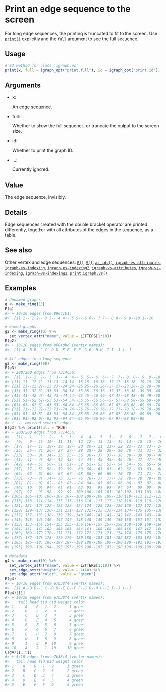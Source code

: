 # Print an edge sequence to the screen

For long edge sequences, the printing is truncated to fit to the screen.
Use [`print()`](https://rdrr.io/r/base/print.html) explicitly and the
`full` argument to see the full sequence.

## Usage

``` r
# S3 method for class 'igraph.es'
print(x, full = igraph_opt("print.full"), id = igraph_opt("print.id"), ...)
```

## Arguments

- x:

  An edge sequence.

- full:

  Whether to show the full sequence, or truncate the output to the
  screen size.

- id:

  Whether to print the graph ID.

- ...:

  Currently ignored.

## Value

The edge sequence, invisibly.

## Details

Edge sequences created with the double bracket operator are printed
differently, together with all attributes of the edges in the sequence,
as a table.

## See also

Other vertex and edge sequences:
[`E()`](https://r.igraph.org/reference/E.md),
[`V()`](https://r.igraph.org/reference/V.md),
[`as_ids()`](https://r.igraph.org/reference/as_ids.md),
[`igraph-es-attributes`](https://r.igraph.org/reference/igraph-es-attributes.md),
[`igraph-es-indexing`](https://r.igraph.org/reference/igraph-es-indexing.md),
[`igraph-es-indexing2`](https://r.igraph.org/reference/igraph-es-indexing2.md),
[`igraph-vs-attributes`](https://r.igraph.org/reference/igraph-vs-attributes.md),
[`igraph-vs-indexing`](https://r.igraph.org/reference/igraph-vs-indexing.md),
[`igraph-vs-indexing2`](https://r.igraph.org/reference/igraph-vs-indexing2.md),
[`print.igraph.vs()`](https://r.igraph.org/reference/print.igraph.vs.md)

## Examples

``` r
# Unnamed graphs
g <- make_ring(10)
E(g)
#> + 10/10 edges from 89641b1:
#>  [1] 1-- 2 2-- 3 3-- 4 4-- 5 5-- 6 6-- 7 7-- 8 8-- 9 9--10 1--10

# Named graphs
g2 <- make_ring(10) %>%
  set_vertex_attr("name", value = LETTERS[1:10])
E(g2)
#> + 10/10 edges from 96040bd (vertex names):
#>  [1] A--B B--C C--D D--E E--F F--G G--H H--I I--J A--J

# All edges in a long sequence
g3 <- make_ring(200)
E(g3)
#> + 200/200 edges from 7314c56:
#>  [1]  1-- 2  2-- 3  3-- 4  4-- 5  5-- 6  6-- 7  7-- 8  8-- 9  9--10 10--11
#> [11] 11--12 12--13 13--14 14--15 15--16 16--17 17--18 18--19 19--20 20--21
#> [21] 21--22 22--23 23--24 24--25 25--26 26--27 27--28 28--29 29--30 30--31
#> [31] 31--32 32--33 33--34 34--35 35--36 36--37 37--38 38--39 39--40 40--41
#> [41] 41--42 42--43 43--44 44--45 45--46 46--47 47--48 48--49 49--50 50--51
#> [51] 51--52 52--53 53--54 54--55 55--56 56--57 57--58 58--59 59--60 60--61
#> [61] 61--62 62--63 63--64 64--65 65--66 66--67 67--68 68--69 69--70 70--71
#> [71] 71--72 72--73 73--74 74--75 75--76 76--77 77--78 78--79 79--80 80--81
#> [81] 81--82 82--83 83--84 84--85 85--86 86--87 87--88 88--89 89--90 90--91
#> [91] 91--92 92--93 93--94 94--95 95--96 96--97 97--98 98--99
#> + ... omitted several edges
E(g3) %>% print(full = TRUE)
#> + 200/200 edges from 7314c56:
#>   [1]   1--  2   2--  3   3--  4   4--  5   5--  6   6--  7   7--  8   8--  9
#>   [9]   9-- 10  10-- 11  11-- 12  12-- 13  13-- 14  14-- 15  15-- 16  16-- 17
#>  [17]  17-- 18  18-- 19  19-- 20  20-- 21  21-- 22  22-- 23  23-- 24  24-- 25
#>  [25]  25-- 26  26-- 27  27-- 28  28-- 29  29-- 30  30-- 31  31-- 32  32-- 33
#>  [33]  33-- 34  34-- 35  35-- 36  36-- 37  37-- 38  38-- 39  39-- 40  40-- 41
#>  [41]  41-- 42  42-- 43  43-- 44  44-- 45  45-- 46  46-- 47  47-- 48  48-- 49
#>  [49]  49-- 50  50-- 51  51-- 52  52-- 53  53-- 54  54-- 55  55-- 56  56-- 57
#>  [57]  57-- 58  58-- 59  59-- 60  60-- 61  61-- 62  62-- 63  63-- 64  64-- 65
#>  [65]  65-- 66  66-- 67  67-- 68  68-- 69  69-- 70  70-- 71  71-- 72  72-- 73
#>  [73]  73-- 74  74-- 75  75-- 76  76-- 77  77-- 78  78-- 79  79-- 80  80-- 81
#>  [81]  81-- 82  82-- 83  83-- 84  84-- 85  85-- 86  86-- 87  87-- 88  88-- 89
#>  [89]  89-- 90  90-- 91  91-- 92  92-- 93  93-- 94  94-- 95  95-- 96  96-- 97
#>  [97]  97-- 98  98-- 99  99--100 100--101 101--102 102--103 103--104 104--105
#> [105] 105--106 106--107 107--108 108--109 109--110 110--111 111--112 112--113
#> [113] 113--114 114--115 115--116 116--117 117--118 118--119 119--120 120--121
#> [121] 121--122 122--123 123--124 124--125 125--126 126--127 127--128 128--129
#> [129] 129--130 130--131 131--132 132--133 133--134 134--135 135--136 136--137
#> [137] 137--138 138--139 139--140 140--141 141--142 142--143 143--144 144--145
#> [145] 145--146 146--147 147--148 148--149 149--150 150--151 151--152 152--153
#> [153] 153--154 154--155 155--156 156--157 157--158 158--159 159--160 160--161
#> [161] 161--162 162--163 163--164 164--165 165--166 166--167 167--168 168--169
#> [169] 169--170 170--171 171--172 172--173 173--174 174--175 175--176 176--177
#> [177] 177--178 178--179 179--180 180--181 181--182 182--183 183--184 184--185
#> [185] 185--186 186--187 187--188 188--189 189--190 190--191 191--192 192--193
#> [193] 193--194 194--195 195--196 196--197 197--198 198--199 199--200   1--200

# Metadata
g4 <- make_ring(10) %>%
  set_vertex_attr("name", value = LETTERS[1:10]) %>%
  set_edge_attr("weight", value = 1:10) %>%
  set_edge_attr("color", value = "green")
E(g4)
#> + 10/10 edges from e7b38f4 (vertex names):
#>  [1] A--B B--C C--D D--E E--F F--G G--H H--I I--J A--J
E(g4)[[]]
#> + 10/10 edges from e7b38f4 (vertex names):
#>    tail head tid hid weight color
#> 1     A    B   1   2      1 green
#> 2     B    C   2   3      2 green
#> 3     C    D   3   4      3 green
#> 4     D    E   4   5      4 green
#> 5     E    F   5   6      5 green
#> 6     F    G   6   7      6 green
#> 7     G    H   7   8      7 green
#> 8     H    I   8   9      8 green
#> 9     I    J   9  10      9 green
#> 10    A    J   1  10     10 green
E(g4)[[1:5]]
#> + 5/10 edges from e7b38f4 (vertex names):
#>   tail head tid hid weight color
#> 1    A    B   1   2      1 green
#> 2    B    C   2   3      2 green
#> 3    C    D   3   4      3 green
#> 4    D    E   4   5      4 green
#> 5    E    F   5   6      5 green
```
